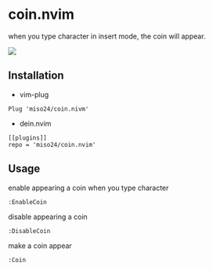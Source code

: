 # coin.nvim

when you type character in insert mode, the coin will appear.

![](https://github.com/miso24/coin.nvim/blob/resources/screenshot.gif?raw=true)

## Installation

- vim-plug

```
Plug 'miso24/coin.nivm'
```

- dein.nvim

```
[[plugins]]
repo = 'miso24/coin.nvim'
```

## Usage

enable appearing a coin when you type character

```
:EnableCoin
```

disable appearing a coin

```
:DisableCoin
```

make a coin appear

```
:Coin
```
